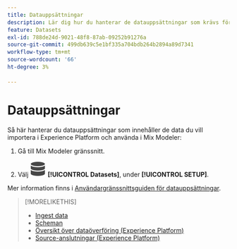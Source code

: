 ```yaml
---
title: Datauppsättningar
description: Lär dig hur du hanterar de datauppsättningar som krävs för att importera data till Mix Modeler.
feature: Datasets
exl-id: 788de24d-9021-48f8-87ab-09252b91276a
source-git-commit: 499db639c5e1bf335a704bdb264b2894a89d7341
workflow-type: tm+mt
source-wordcount: '66'
ht-degree: 3%

---
```


# Datauppsättningar

Så här hanterar du datauppsättningar som innehåller de data du vill importera i Experience Platform och använda i Mix Modeler:

1. Gå till Mix Modeler gränssnitt.

1. Välj ![Data](/help/assets/icons/Data.svg) **[!UICONTROL Datasets]**, under **[!UICONTROL SETUP]**.

Mer information finns i [Användargränssnittsguiden för datauppsättningar](https://experienceleague.adobe.com/docs/experience-platform/catalog/datasets/user-guide.html?lang=en).

>[!MORELIKETHIS]
>
>* [Ingest data](https://experienceleague.adobe.com/en/docs/experience-platform/ingestion/home)
>* [Scheman](schemas.md)
>* [Översikt över dataöverföring (Experience Platform)](https://experienceleague.adobe.com/en/docs/experience-platform/ingestion/home)
>* [Source-anslutningar (Experience Platform)](https://experienceleague.adobe.com/en/docs/experience-platform/sources/home)
